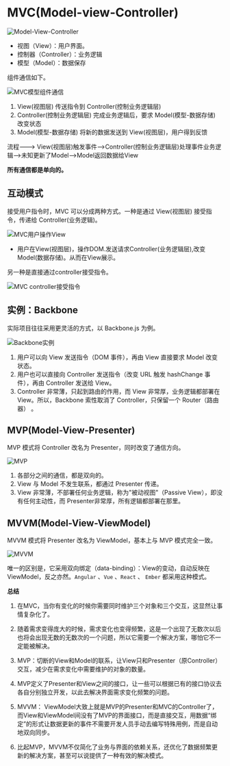 # MVC(Model-view-Controller)

<!-- 
http://www.ruanyifeng.com/blog/2015/02/mvcmvp_mvvm.html
 -->

![Model-View-Controller](./img/01.png)

* 视图（View）：用户界面。
* 控制器（Controller）：业务逻辑
* 模型（Model）：数据保存


组件通信如下。

![MVC模型组件通信](./img/02.png)

1. View(视图层) 传送指令到 Controller(控制业务逻辑层)
2. Controller(控制业务逻辑层) 完成业务逻辑后，要求 Model(模型-数据存储) 改变状态
3. Model(模型-数据存储) 将新的数据发送到 View(视图层)，用户得到反馈

流程---> 
View(视图层)触发事件-->Controller(控制业务逻辑层)处理事件业务逻辑-->未知更新了Model-->Model返回数据给View

**所有通信都是单向的。**

## 互动模式

接受用户指令时，MVC 可以分成两种方式。一种是通过 View(视图层) 接受指令，传递给 Controller(业务逻辑)。


![MVC用户操作View](./img/03.png)

* 用户在View(视图层)，操作DOM.发送请求Controller(业务逻辑层),改变Model(数据存储)。从而在View展示。

另一种是直接通过controller接受指令。

![MVC controller接受指令](./img/04.png)


## **实例：Backbone**

实际项目往往采用更灵活的方式，以 Backbone.js 为例。

![Backbone实例](./img/05.png)

1. 用户可以向 View 发送指令（DOM 事件），再由 View 直接要求 Model 改变状态。
2. 用户也可以直接向 Controller 发送指令（改变 URL 触发 hashChange 事件），再由 Controller 发送给 View。
3. Controller 非常薄，只起到路由的作用，而 View 非常厚，业务逻辑都部署在 View。所以，Backbone 索性取消了 Controller，只保留一个 Router（路由器） 。

## MVP(Model-View-Presenter)

MVP 模式将 Controller 改名为 Presenter，同时改变了通信方向。

![MVP](./img/06.png)

1. 各部分之间的通信，都是双向的。
2. View 与 Model 不发生联系，都通过 Presenter 传递。
3. View 非常薄，不部署任何业务逻辑，称为"被动视图"（Passive View），即没有任何主动性，而 Presenter非常厚，所有逻辑都部署在那里。


## MVVM(Model-View-ViewModel)

MVVM 模式将 Presenter 改名为 ViewModel，基本上与 MVP 模式完全一致。

![MVVM](./img/07.png)

唯一的区别是，它采用双向绑定（data-binding）：View的变动，自动反映在 ViewModel，反之亦然。`Angular` 、`Vue` 、`React` 、 `Ember` 都采用这种模式。


**总结**

1. 在MVC，当你有变化的时候你需要同时维护三个对象和三个交互，这显然让事情复杂化了。
2. 随着需求变得庞大的时候，需求变化也变得频繁，这是一个出现了无数次以后也将会出现无数的无数次的一个问题，所以它需要一个解决方案，哪怕它不一定能被解决。

3. MVP：切断的View和Model的联系，让View只和Presenter（原Controller）交互，减少在需求变化中需要维护的对象的数量。
4. MVP定义了Presenter和View之间的接口，让一些可以根据已有的接口协议去各自分别独立开发，以此去解决界面需求变化频繁的问题。

5. MVVM： ViewModel大致上就是MVP的Presenter和MVC的Controller了，而View和ViewModel间没有了MVP的界面接口，而是直接交互，用数据“绑定”的形式让数据更新的事件不需要开发人员手动去编写特殊用例，而是自动地双向同步。
6. 比起MVP，MVVM不仅简化了业务与界面的依赖关系，还优化了数据频繁更新的解决方案，甚至可以说提供了一种有效的解决模式。